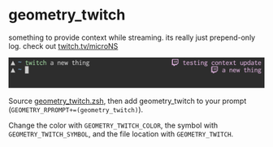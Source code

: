 # geometry_twitch

something to provide context while streaming. its really just prepend-only log. check out [twitch.tv/microNS](https://twitch.tv/microNS)

![](screenshot.png)

Source [geometry_twitch.zsh](/geometry_twitch.zsh), then add geometry_twitch to your prompt (`GEOMETRY_RPROMPT+=(geometry_twitch)`).

Change the color with `GEOMETRY_TWITCH_COLOR`, the symbol with `GEOMETRY_TWITCH_SYMBOL`, and the file location with `GEOMETRY_TWITCH`.
